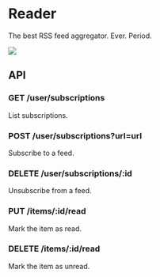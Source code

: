 # Reader

The best RSS feed aggregator. Ever. Period.

![](https://dl.dropbox.com/u/1906634/Captured/Reader.png)

## API

### GET /user/subscriptions

List subscriptions.

### POST /user/subscriptions?url=url

Subscribe to a feed.

### DELETE /user/subscriptions/:id

Unsubscribe from a feed.

### PUT /items/:id/read

Mark the item as read.

### DELETE /items/:id/read

Mark the item as unread.
